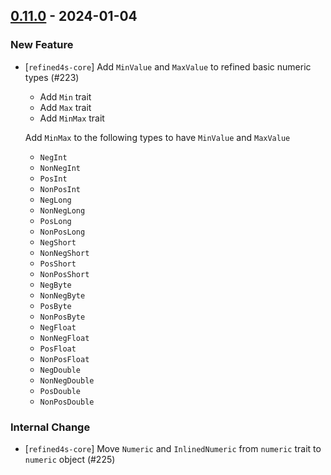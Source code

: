 ## [0.11.0](https://github.com/kevin-lee/refined4s/issues?q=is%3Aissue+is%3Aclosed+-label%3Ainvalid+milestone%3Am11) - 2024-01-04

### New Feature

* [`refined4s-core`] Add `MinValue` and `MaxValue` to refined basic numeric types (#223)
  * Add `Min` trait
  * Add `Max` trait
  * Add `MinMax` trait

  Add `MinMax` to the following types to have `MinValue` and `MaxValue`
  * `NegInt`
  * `NonNegInt`
  * `PosInt`
  * `NonPosInt`
  * `NegLong`
  * `NonNegLong`
  * `PosLong`
  * `NonPosLong`
  * `NegShort`
  * `NonNegShort`
  * `PosShort`
  * `NonPosShort`
  * `NegByte`
  * `NonNegByte`
  * `PosByte`
  * `NonPosByte`
  * `NegFloat`
  * `NonNegFloat`
  * `PosFloat`
  * `NonPosFloat`
  * `NegDouble`
  * `NonNegDouble`
  * `PosDouble`
  * `NonPosDouble`

### Internal Change
* [`refined4s-core`] Move `Numeric` and `InlinedNumeric` from `numeric` trait to `numeric` object (#225)
